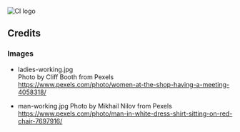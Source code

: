 ![CI logo](https://codeinstitute.s3.amazonaws.com/fullstack/ci_logo_small.png)



## Credits

### Images

* ladies-working.jpg  
Photo by Cliff Booth from Pexels
https://www.pexels.com/photo/women-at-the-shop-having-a-meeting-4058318/

* man-working.jpg
Photo by Mikhail Nilov from Pexels
https://www.pexels.com/photo/man-in-white-dress-shirt-sitting-on-red-chair-7697916/